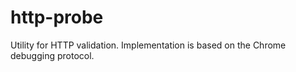 # http-probe
Utility for HTTP validation. Implementation is based on the Chrome debugging protocol.
